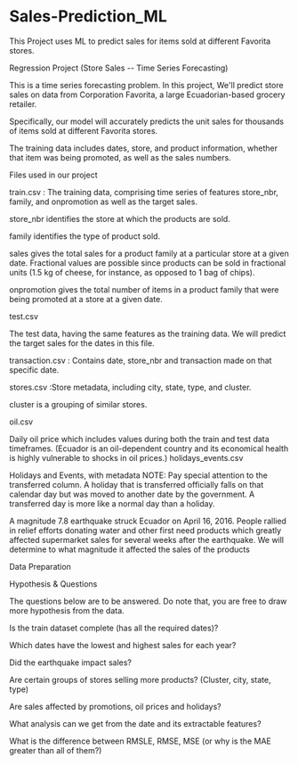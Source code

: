 # Sales-Prediction_ML
This Project uses ML to predict sales for items sold at different Favorita stores.

Regression Project (Store Sales -- Time Series Forecasting)

This is a time series forecasting problem. In this project, We'll predict store sales on data from Corporation Favorita, a large Ecuadorian-based grocery retailer.

Specifically, our model will accurately predicts the unit sales for thousands of items sold at different Favorita stores.

The training data includes dates, store, and product information, whether that item was being promoted, as well as the sales numbers. 

Files used in our project

train.csv : The training data, comprising time series of features store_nbr, family, and onpromotion as well as the target sales.

store_nbr identifies the store at which the products are sold.

family identifies the type of product sold.

sales gives the total sales for a product family at a particular store at a given date. Fractional values are possible since products can be sold in fractional units (1.5 kg of cheese, for instance, as opposed to 1 bag of chips).

onpromotion gives the total number of items in a product family that were being promoted at a store at a given date.

test.csv

The test data, having the same features as the training data. We will predict the target sales for the dates in this file.


transaction.csv : Contains date, store_nbr and transaction made on that specific date.

stores.csv :Store metadata, including city, state, type, and cluster.

cluster is a grouping of similar stores.

oil.csv

Daily oil price which includes values during both the train and test data timeframes. (Ecuador is an oil-dependent country and its economical health is highly vulnerable to shocks in oil prices.)
holidays_events.csv

Holidays and Events, with metadata
NOTE: Pay special attention to the transferred column. A holiday that is transferred officially falls on that calendar day but was moved to another date by the government. A transferred day is more like a normal day than a holiday.


A magnitude 7.8 earthquake struck Ecuador on April 16, 2016. People rallied in relief efforts donating water and other first need products which greatly affected supermarket sales for several weeks after the earthquake. We will determine to what magnitude it affected the sales of the products

Data Preparation

Hypothesis & Questions

The questions below are to be answered. Do note that, you are free to draw more hypothesis from the data.

Is the train dataset complete (has all the required dates)?

Which dates have the lowest and highest sales for each year?

Did the earthquake impact sales?

Are certain groups of stores selling more products? (Cluster, city, state, type)

Are sales affected by promotions, oil prices and holidays?

What analysis can we get from the date and its extractable features?

What is the difference between RMSLE, RMSE, MSE (or why is the MAE greater than all of them?)
